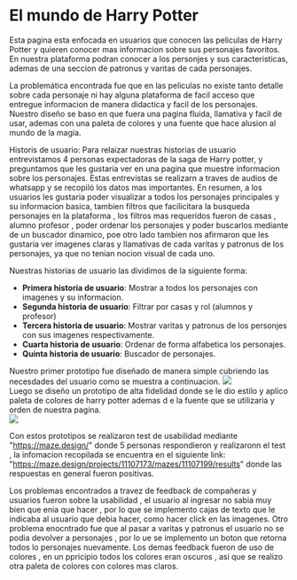 # El mundo de Harry Potter 

Esta pagina esta enfocada en usuarios que conocen las peliculas de Harry Potter y quieren conocer mas informacion sobre sus personajes favoritos. En nuestra plataforma podran conocer a los personjes y sus caracteristicas, ademas de una seccion de patronus y varitas de cada personajes.

La problemática encontrada fue que en las peliculas no existe tanto detalle sobre cada personaje ni hay alguna plataforma de facil acceso que entregue informacion de manera didactica y facil de los personajes. 
Nuestro diseño se baso en que fuera una pagina fluida, llamativa y facil de usar, ademas con una paleta de colores y una fuente que hace alusion al mundo de la magia. 

Historis de usuario:
Para relaizar nuestras historias de usuario entrevistamos 4 personas expectadoras de la saga de Harry potter, y preguntamos que les gustaria ver en una pagina que muestre informacion sobre los personajes. Estas entrevistas se realizarn a traves de audios de whatsapp y se recopiló los datos mas importantes. En resumen, a los usuarios les gustaria poder visualizar a todos los personajes principales y su informacion basica, tambien filtros que facilicitara la busqueda personajes en la plataforma , los filtros mas requeridos fueron de casas , alumno profesor , poder ordenar los personajes y poder buscarlos mediante de un buscador dinamico, poe otro lado tambien nos afirmaron que les gustaria ver imagenes claras y llamativas de cada varitas y patronus de los personajes, ya que no tenian nocion visual de cada uno. 

Nuestras historias de usuario las dividimos de la siguiente forma:
- **Primera historia de usuario**: Mostrar a todos los personajes con imagenes y su informacion.
- **Segunda historia de usuario**: Filtrar por casas y rol (alumnos y profesor)
- **Tercera historia de usuario**: Mostrar varitas y patronus de los personjes con sus imagenes respectivamente.
- **Cuarta historia de usuario**: Ordenar de forma alfabetica los personajes.
- **Quinta historia de usuario**: Buscador de personajes.

Nuestro primer prototipo fue diseñado de manera simple cubriendo las necesdades del usuario como se muestra a continuacion.
<img src="https://i.ibb.co/4fbrK7y/Prototipo1.png">
<br>
Luego se diseño un prototipo de alta fidelidad donde se le dio estilo y aplico paleta de colores de harry potter ademas d e la fuente que se utilizaria y orden de nuestra pagina.<br>
<img src="https://i.ibb.co/j6FNQLx/Prototipo-Alta-Fidelidad.png">

Con estos prototipos se realizaron test de usabilidad mediante "https://maze.design/" donde 5 personas respondieron y realizaronn el test , la infomacion recopilada se encuentra en el siguiente link: "https://maze.design/projects/11107173/mazes/11107199/results" donde las respuestas en general fueron positivas.

Los problemas encontrados a travez de feedback de compañeras y usuarios fueron sobre la usabilidad , el usuario al ingresar no sabia muy bien que enia que hacer , por lo que se implemento cajas de texto que le indicaba al usuario que debia hacer, como hacer click en las imagenes. Otro problema enocntrado fue que al pasar a varitas y patronus el usuario no se podia devolver a personajes , por lo ue se implemento un boton que retorna todos lo personajes  nuevamente. Los demas feedback fueron de uso de colores , en un ppricipio todos los colores eran oscuros , asi que se realizo otra paleta de colores con colores mas claros.

